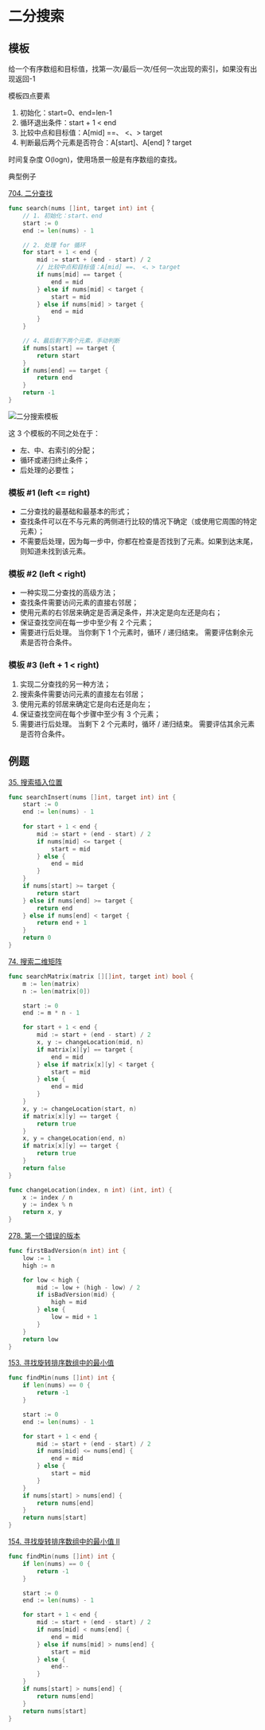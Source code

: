 # 二分搜索

## 模板

给一个有序数组和目标值，找第一次/最后一次/任何一次出现的索引，如果没有出现返回-1

模板四点要素

1. 初始化：start=0、end=len-1
2. 循环退出条件：start + 1 < end
3. 比较中点和目标值：A[mid] ==、 <、> target
4. 判断最后两个元素是否符合：A[start]、A[end] ? target

时间复杂度 O(logn)，使用场景一般是有序数组的查找。

典型例子

[704. 二分查找](https://leetcode.cn/problems/binary-search/)

```go
func search(nums []int, target int) int {
    // 1. 初始化：start、end
    start := 0
    end := len(nums) - 1

    // 2. 处理 for 循环
    for start + 1 < end {
        mid := start + (end - start) / 2
        // 比较中点和目标值：A[mid] ==、 <、> target
        if nums[mid] == target {
            end = mid
        } else if nums[mid] < target {
            start = mid
        } else if nums[mid] > target {
            end = mid
        }
    }

    // 4、最后剩下两个元素，手动判断
    if nums[start] == target {
        return start
    }
    if nums[end] == target {
        return end
    }
    return -1
}
```

![二分搜索模板](https://assets.leetcode-cn.com/aliyun-lc-upload/uploads/2020/07/29/template_diagram.png)

这 3 个模板的不同之处在于：

* 左、中、右索引的分配；
* 循环或递归终止条件；
* 后处理的必要性；

### 模板 #1 (left <= right)

* 二分查找的最基础和最基本的形式；
* 查找条件可以在不与元素的两侧进行比较的情况下确定（或使用它周围的特定元素）；
* 不需要后处理，因为每一步中，你都在检查是否找到了元素。如果到达末尾，则知道未找到该元素。

### 模板 #2 (left < right)

* 一种实现二分查找的高级方法；
* 查找条件需要访问元素的直接右邻居；
* 使用元素的右邻居来确定是否满足条件，并决定是向左还是向右；
* 保证查找空间在每一步中至少有 2 个元素；
* 需要进行后处理。 当你剩下 1 个元素时，循环 / 递归结束。 需要评估剩余元素是否符合条件。

### 模板 #3 (left + 1 < right)

1. 实现二分查找的另一种方法；
2. 搜索条件需要访问元素的直接左右邻居；
3. 使用元素的邻居来确定它是向右还是向左；
4. 保证查找空间在每个步骤中至少有 3 个元素；
5. 需要进行后处理。 当剩下 2 个元素时，循环 / 递归结束。 需要评估其余元素是否符合条件。

## 例题

[35. 搜索插入位置](https://leetcode.cn/problems/search-insert-position/)

```go
func searchInsert(nums []int, target int) int {
    start := 0
    end := len(nums) - 1
    
    for start + 1 < end {
        mid := start + (end - start) / 2
        if nums[mid] <= target {
            start = mid
        } else {
            end = mid
        }
    }
    if nums[start] >= target {
        return start
    } else if nums[end] >= target {
        return end
    } else if nums[end] < target {
        return end + 1
    }
    return 0
}
```

[74. 搜索二维矩阵](https://leetcode.cn/problems/search-a-2d-matrix/)

```go
func searchMatrix(matrix [][]int, target int) bool {
    m := len(matrix)
    n := len(matrix[0])

    start := 0
    end := m * n - 1

    for start + 1 < end {
        mid := start + (end - start) / 2
        x, y := changeLocation(mid, n)
        if matrix[x][y] == target {
            end = mid
        } else if matrix[x][y] < target {
            start = mid
        } else {
            end = mid
        }
    }
    x, y := changeLocation(start, n)
    if matrix[x][y] == target {
        return true
    }
    x, y = changeLocation(end, n)
    if matrix[x][y] == target {
        return true
    }
    return false
}

func changeLocation(index, n int) (int, int) {
    x := index / n
    y := index % n
    return x, y
}
```

[278. 第一个错误的版本](https://leetcode.cn/problems/first-bad-version/)

```go
func firstBadVersion(n int) int {
    low := 1
    high := n

    for low < high {
        mid := low + (high - low) / 2
        if isBadVersion(mid) {
            high = mid
        } else {
            low = mid + 1
        }
    }
    return low
}
```

[153. 寻找旋转排序数组中的最小值](https://leetcode.cn/problems/find-minimum-in-rotated-sorted-array/)

```go
func findMin(nums []int) int {
    if len(nums) == 0 {
        return -1
    }

    start := 0
    end := len(nums) - 1

    for start + 1 < end {
        mid := start + (end - start) / 2
        if nums[mid] <= nums[end] {
            end = mid
        } else {
            start = mid
        }
    } 
    if nums[start] > nums[end] {
        return nums[end]
    }
    return nums[start]
} 
```

[154. 寻找旋转排序数组中的最小值 II](https://leetcode.cn/problems/find-minimum-in-rotated-sorted-array-ii/)

```go
func findMin(nums []int) int {
    if len(nums) == 0 {
        return -1
    }

    start := 0
    end := len(nums) - 1

    for start + 1 < end {
        mid := start + (end - start) / 2
        if nums[mid] < nums[end] {
            end = mid
        } else if nums[mid] > nums[end] {
            start = mid
        } else {
            end--
        }
    } 
    if nums[start] > nums[end] {
        return nums[end]
    }
    return nums[start]
}
```
